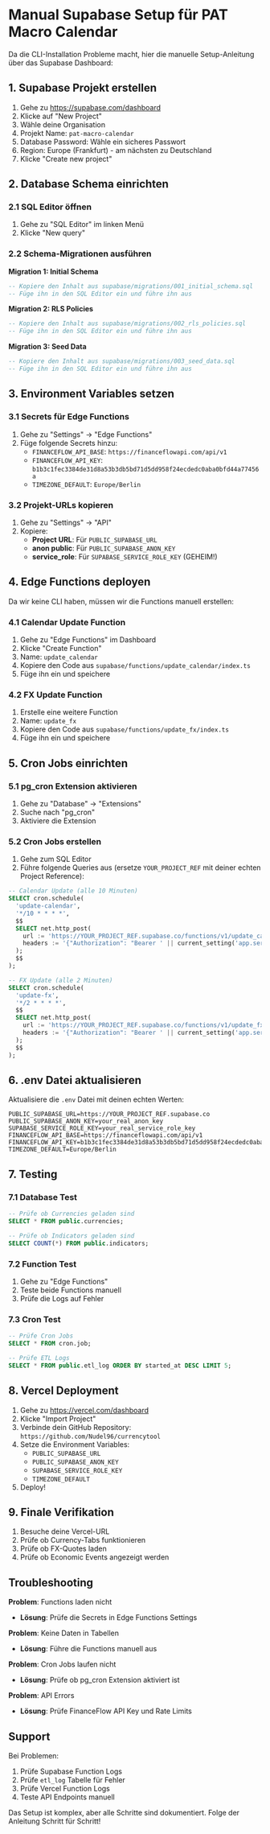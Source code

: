 # Manual Supabase Setup für PAT Macro Calendar

Da die CLI-Installation Probleme macht, hier die manuelle Setup-Anleitung über das Supabase Dashboard:

## 1. Supabase Projekt erstellen

1. Gehe zu https://supabase.com/dashboard
2. Klicke auf "New Project"
3. Wähle deine Organisation
4. Projekt Name: `pat-macro-calendar`
5. Database Password: Wähle ein sicheres Passwort
6. Region: Europe (Frankfurt) - am nächsten zu Deutschland
7. Klicke "Create new project"

## 2. Database Schema einrichten

### 2.1 SQL Editor öffnen
1. Gehe zu "SQL Editor" im linken Menü
2. Klicke "New query"

### 2.2 Schema-Migrationen ausführen

**Migration 1: Initial Schema**
```sql
-- Kopiere den Inhalt aus supabase/migrations/001_initial_schema.sql
-- Füge ihn in den SQL Editor ein und führe ihn aus
```

**Migration 2: RLS Policies**
```sql
-- Kopiere den Inhalt aus supabase/migrations/002_rls_policies.sql
-- Füge ihn in den SQL Editor ein und führe ihn aus
```

**Migration 3: Seed Data**
```sql
-- Kopiere den Inhalt aus supabase/migrations/003_seed_data.sql
-- Füge ihn in den SQL Editor ein und führe ihn aus
```

## 3. Environment Variables setzen

### 3.1 Secrets für Edge Functions
1. Gehe zu "Settings" → "Edge Functions"
2. Füge folgende Secrets hinzu:
   - `FINANCEFLOW_API_BASE`: `https://financeflowapi.com/api/v1`
   - `FINANCEFLOW_API_KEY`: `b1b3c1fec3384de31d8a53b3db5bd71d5dd958f24ecdedc0aba0bfd44a77456a`
   - `TIMEZONE_DEFAULT`: `Europe/Berlin`

### 3.2 Projekt-URLs kopieren
1. Gehe zu "Settings" → "API"
2. Kopiere:
   - **Project URL**: Für `PUBLIC_SUPABASE_URL`
   - **anon public**: Für `PUBLIC_SUPABASE_ANON_KEY`
   - **service_role**: Für `SUPABASE_SERVICE_ROLE_KEY` (GEHEIM!)

## 4. Edge Functions deployen

Da wir keine CLI haben, müssen wir die Functions manuell erstellen:

### 4.1 Calendar Update Function
1. Gehe zu "Edge Functions" im Dashboard
2. Klicke "Create Function"
3. Name: `update_calendar`
4. Kopiere den Code aus `supabase/functions/update_calendar/index.ts`
5. Füge ihn ein und speichere

### 4.2 FX Update Function
1. Erstelle eine weitere Function
2. Name: `update_fx`
3. Kopiere den Code aus `supabase/functions/update_fx/index.ts`
4. Füge ihn ein und speichere

## 5. Cron Jobs einrichten

### 5.1 pg_cron Extension aktivieren
1. Gehe zu "Database" → "Extensions"
2. Suche nach "pg_cron"
3. Aktiviere die Extension

### 5.2 Cron Jobs erstellen
1. Gehe zum SQL Editor
2. Führe folgende Queries aus (ersetze `YOUR_PROJECT_REF` mit deiner echten Project Reference):

```sql
-- Calendar Update (alle 10 Minuten)
SELECT cron.schedule(
  'update-calendar',
  '*/10 * * * *',
  $$
  SELECT net.http_post(
    url := 'https://YOUR_PROJECT_REF.supabase.co/functions/v1/update_calendar',
    headers := '{"Authorization": "Bearer ' || current_setting('app.service_role_key') || '", "Content-Type": "application/json"}'::jsonb
  );
  $$
);

-- FX Update (alle 2 Minuten)
SELECT cron.schedule(
  'update-fx',
  '*/2 * * * *',
  $$
  SELECT net.http_post(
    url := 'https://YOUR_PROJECT_REF.supabase.co/functions/v1/update_fx',
    headers := '{"Authorization": "Bearer ' || current_setting('app.service_role_key') || '", "Content-Type": "application/json"}'::jsonb
  );
  $$
);
```

## 6. .env Datei aktualisieren

Aktualisiere die `.env` Datei mit deinen echten Werten:

```env
PUBLIC_SUPABASE_URL=https://YOUR_PROJECT_REF.supabase.co
PUBLIC_SUPABASE_ANON_KEY=your_real_anon_key
SUPABASE_SERVICE_ROLE_KEY=your_real_service_role_key
FINANCEFLOW_API_BASE=https://financeflowapi.com/api/v1
FINANCEFLOW_API_KEY=b1b3c1fec3384de31d8a53b3db5bd71d5dd958f24ecdedc0aba0bfd44a77456a
TIMEZONE_DEFAULT=Europe/Berlin
```

## 7. Testing

### 7.1 Database Test
```sql
-- Prüfe ob Currencies geladen sind
SELECT * FROM public.currencies;

-- Prüfe ob Indicators geladen sind
SELECT COUNT(*) FROM public.indicators;
```

### 7.2 Function Test
1. Gehe zu "Edge Functions"
2. Teste beide Functions manuell
3. Prüfe die Logs auf Fehler

### 7.3 Cron Test
```sql
-- Prüfe Cron Jobs
SELECT * FROM cron.job;

-- Prüfe ETL Logs
SELECT * FROM public.etl_log ORDER BY started_at DESC LIMIT 5;
```

## 8. Vercel Deployment

1. Gehe zu https://vercel.com/dashboard
2. Klicke "Import Project"
3. Verbinde dein GitHub Repository: `https://github.com/Nudel96/currencytool`
4. Setze die Environment Variables:
   - `PUBLIC_SUPABASE_URL`
   - `PUBLIC_SUPABASE_ANON_KEY`
   - `SUPABASE_SERVICE_ROLE_KEY`
   - `TIMEZONE_DEFAULT`
5. Deploy!

## 9. Finale Verifikation

1. Besuche deine Vercel-URL
2. Prüfe ob Currency-Tabs funktionieren
3. Prüfe ob FX-Quotes laden
4. Prüfe ob Economic Events angezeigt werden

## Troubleshooting

**Problem**: Functions laden nicht
- **Lösung**: Prüfe die Secrets in Edge Functions Settings

**Problem**: Keine Daten in Tabellen
- **Lösung**: Führe die Functions manuell aus

**Problem**: Cron Jobs laufen nicht
- **Lösung**: Prüfe ob pg_cron Extension aktiviert ist

**Problem**: API Errors
- **Lösung**: Prüfe FinanceFlow API Key und Rate Limits

## Support

Bei Problemen:
1. Prüfe Supabase Function Logs
2. Prüfe `etl_log` Tabelle für Fehler
3. Prüfe Vercel Function Logs
4. Teste API Endpoints manuell

Das Setup ist komplex, aber alle Schritte sind dokumentiert. Folge der Anleitung Schritt für Schritt!
